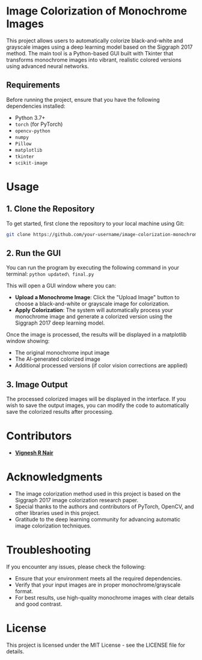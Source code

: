 # Image Colorization of Monochrome Images

This project allows users to automatically colorize black-and-white and grayscale images using a deep learning model based on the Siggraph 2017 method. The main tool is a Python-based GUI built with Tkinter that transforms monochrome images into vibrant, realistic colored versions using advanced neural networks.



## Requirements

Before running the project, ensure that you have the following dependencies installed:

- Python 3.7+
- `torch` (for PyTorch)
- `opencv-python`
- `numpy`
- `Pillow`
- `matplotlib`
- `tkinter`
- `scikit-image`


# Usage

## 1. Clone the Repository

To get started, first clone the repository to your local machine using Git:

```bash
git clone https://github.com/your-username/image-colorization-monochrome.git
```

## 2. Run the GUI

You can run the program by executing the following command in your terminal:
`python updated\ final.py`

This will open a GUI window where you can:

- **Upload a Monochrome Image**: Click the "Upload Image" button to choose a black-and-white or grayscale image for colorization.
- **Apply Colorization**: The system will automatically process your monochrome image and generate a colorized version using the Siggraph 2017 deep learning model.


Once the image is processed, the results will be displayed in a matplotlib window showing:

- The original monochrome input image
- The AI-generated colorized image
- Additional processed versions (if color vision corrections are applied)

## 3. Image Output

The processed colorized images will be displayed in the interface. If you wish to save the output images, you can modify the code to automatically save the colorized results after processing.

# Contributors

- **[Vignesh R Nair](https://github.com/VigneshR387)** 

# Acknowledgments

- The image colorization method used in this project is based on the Siggraph 2017 image colorization research paper.
- Special thanks to the authors and contributors of PyTorch, OpenCV, and other libraries used in this project.
- Gratitude to the deep learning community for advancing automatic image colorization techniques.

# Troubleshooting

If you encounter any issues, please check the following:

- Ensure that your environment meets all the required dependencies.
- Verify that your input images are in proper monochrome/grayscale format.
- For best results, use high-quality monochrome images with clear details and good contrast.

# License

This project is licensed under the MIT License - see the LICENSE file for details.
